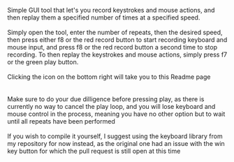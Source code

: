 Simple GUI tool that let's you record keystrokes and mouse actions, and then replay them a specified number of times at a specified speed.
<br>
<br>
Simply open the tool, enter the number of repeats, then the desired speed, then press either f8 or the red record button to start recording keyboard and mouse input, and press f8 or the red record button a second time to stop recording.
To then replay the keystrokes and mouse actions, simply press f7 or the green play button.
<br>
<br>
Clicking the icon on the bottom right will take you to this Readme page
<br>
<br>
<br>
Make sure to do your due dilligence before pressing play, as there is currently no way to cancel the play loop, and you will lose keyboard and mouse control in the process, meaning you have no other option but to wait until all repeats have been performed
<br>
<br>
If you wish to compile it yourself, I suggest using the keyboard library from my repository for now instead, as the original one had an issue with the win key button for which the pull request is still open at this time
